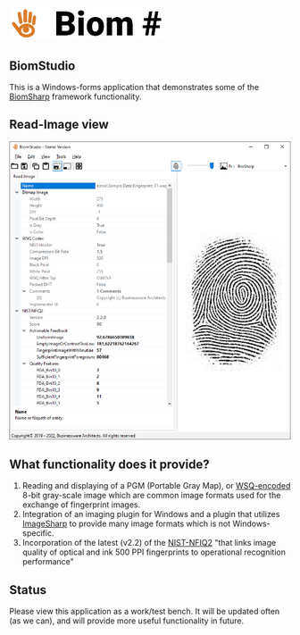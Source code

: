 ![Logo](https://github.com/BiomSharp/BiomSharp/blob/master/.branding/logo/github_logo.png)
######

## BiomStudio

This is a Windows-forms application that demonstrates some of the <a href="https://github.com/BiomSharp/BiomSharp/README.md" target="_blank">BiomSharp</a> framework functionality.

## Read-Image view

![Image](https://github.com/BiomSharp/BiomSharp/blob/master/Demos/Sample%20Data/BiomStudio_screenshot_01.png)

## What functionality does it provide?

1. Reading and displaying of a PGM (Portable Gray Map), or <a href="https://github.com/BiomSharp/BiomSharp/tree/master/Source/BiomSharp/BiomSharp/Imaging/Wsq#readme" target="_blank">WSQ-encoded</a> 8-bit gray-scale image which are common image formats used for the exchange of fingerprint images.
1. Integration of an imaging plugin for Windows and a plugin that utilizes <a href="https://github.com/SixLabors/ImageSharp" target="_blank">ImageSharp</a> to provide many image formats which is not Windows-specific.
1. Incorporation of the latest (v2.2) of the <a href="https://www.nist.gov/services-resources/software/nfiq-2" target="_blank">NIST-NFIQ2</a> "that links image quality of optical and ink 500 PPI fingerprints to operational recognition performance"

## Status

Please view this application as a work/test bench. It will be updated often (as we can), and will provide more useful functionality in future.